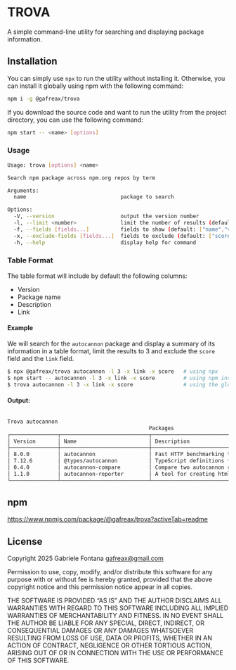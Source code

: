 # TROVA

A simple command-line utility for searching and displaying package information.

## Installation
You can simply use `npx` to run the utility without installing it.
Otherwise, you can install it globally using npm with the following command:

```bash
npm i -g @gafreax/trova
```

If you download the source code and want to run the utility from the project directory, you can use the following command:

```bash
npm start -- <name> [options]
```


### Usage

```bash
Usage: trova [options] <name>

Search npm package across npm.org repos by term

Arguments:
  name                              package to search

Options:
  -V, --version                     output the version number
  -l, --limit <number>              limit the number of results (default: 10)
  -f, --fields [fields...]          fields to show (default: ["name","version","description","link"])
  -x, --exclude-fields [fields...]  fields to exclude (default: ["score"])
  -h, --help                        display help for command
```

### Table Format

The table format will include by default the following columns:

* Version
* Package name
* Description
* Link

#### Example
We will search for the `autocannon` package and display a summary of its information in a table format, limit the results to 3 and exclude the `score` field and the `link` field.

```bash
$ npx @gafreax/trova autocannon -l 3 -x link -x score   # using npx
$ npm start -- autocannon -l 3 -x link -x score         # using npm inside the project
$ trova autocannon -l 3 -x link -x score                # using the global installation (npm i -g @gafreax/trova)
```

#### Output:
```bash

Trova autocannon
                                             Packages
┌───────────────┬────────────────────────────┬────────────────────────────────────────────────────┐
│ Version       │ Name                       │ Description                                        │
├───────────────┼────────────────────────────┼────────────────────────────────────────────────────┤
│ 8.0.0         │ autocannon                 │ Fast HTTP benchmarking tool written in Node.js     │
│ 7.12.6        │ @types/autocannon          │ TypeScript definitions for autocannon              │
│ 0.4.0         │ autocannon-compare         │ Compare two autocannon runs Edit                   │
│ 1.1.0         │ autocannon-reporter        │ A tool for creating html reports for autocannon    │
└───────────────┴────────────────────────────┴────────────────────────────────────────────────────┘

```

## npm

https://www.npmjs.com/package/@gafreax/trova?activeTab=readme

## License

Copyright 2025 Gabriele Fontana <gafreax@gmail.com>

Permission to use, copy, modify, and/or distribute this software for any purpose with or without fee is hereby granted, provided that the above copyright notice and this permission notice appear in all copies.

THE SOFTWARE IS PROVIDED “AS IS” AND THE AUTHOR DISCLAIMS ALL WARRANTIES WITH REGARD TO THIS SOFTWARE INCLUDING ALL IMPLIED WARRANTIES OF MERCHANTABILITY AND FITNESS. IN NO EVENT SHALL THE AUTHOR BE LIABLE FOR ANY SPECIAL, DIRECT, INDIRECT, OR CONSEQUENTIAL DAMAGES OR ANY DAMAGES WHATSOEVER RESULTING FROM LOSS OF USE, DATA OR PROFITS, WHETHER IN AN ACTION OF CONTRACT, NEGLIGENCE OR OTHER TORTIOUS ACTION, ARISING OUT OF OR IN CONNECTION WITH THE USE OR PERFORMANCE OF THIS SOFTWARE.

